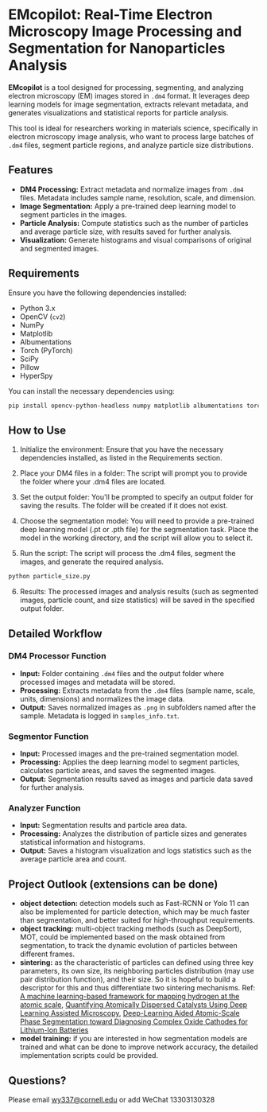 # EMcopilot: Real-Time Electron Microscopy Image Processing and Segmentation for Nanoparticles Analysis

**EMcopilot** is a tool designed for processing, segmenting, and analyzing electron microscopy (EM) images stored in `.dm4` format. It leverages deep learning models for image segmentation, extracts relevant metadata, and generates visualizations and statistical reports for particle analysis.

This tool is ideal for researchers working in materials science, specifically in electron microscopy image analysis, who want to process large batches of `.dm4` files, segment particle regions, and analyze particle size distributions.

## Features
- **DM4 Processing:** Extract metadata and normalize images from `.dm4` files. Metadata includes sample name, resolution, scale, and dimension.
- **Image Segmentation:** Apply a pre-trained deep learning model to segment particles in the images.
- **Particle Analysis:** Compute statistics such as the number of particles and average particle size, with results saved for further analysis.
- **Visualization:** Generate histograms and visual comparisons of original and segmented images.

## Requirements

Ensure you have the following dependencies installed:

- Python 3.x
- OpenCV (`cv2`)
- NumPy
- Matplotlib
- Albumentations
- Torch (PyTorch)
- SciPy
- Pillow
- HyperSpy

You can install the necessary dependencies using:

```bash
pip install opencv-python-headless numpy matplotlib albumentations torch scipy pillow hyperspy
```

## How to Use
1. Initialize the environment: Ensure that you have the necessary dependencies installed, as listed in the Requirements section.

2. Place your DM4 files in a folder: The script will prompt you to provide the folder where your .dm4 files are located.

3. Set the output folder: You'll be prompted to specify an output folder for saving the results. The folder will be created if it does not exist.

4. Choose the segmentation model: You will need to provide a pre-trained deep learning model (.pt or .pth file) for the segmentation task. Place the model in the working directory, and the script will allow you to select it.

5. Run the script: The script will process the .dm4 files, segment the images, and generate the required analysis.

```bash
python particle_size.py
```
6. Results: The processed images and analysis results (such as segmented images, particle count, and size statistics) will be saved in the specified output folder.


## Detailed Workflow

### DM4 Processor Function

- **Input:** Folder containing `.dm4` files and the output folder where processed images and metadata will be stored.
- **Processing:** Extracts metadata from the `.dm4` files (sample name, scale, units, dimensions) and normalizes the image data.
- **Output:** Saves normalized images as `.png` in subfolders named after the sample. Metadata is logged in `samples_info.txt`.

### Segmentor Function

- **Input:** Processed images and the pre-trained segmentation model.
- **Processing:** Applies the deep learning model to segment particles, calculates particle areas, and saves the segmented images.
- **Output:** Segmentation results saved as images and particle data saved for further analysis.

### Analyzer Function

- **Input:** Segmentation results and particle area data.
- **Processing:** Analyzes the distribution of particle sizes and generates statistical information and histograms.
- **Output:** Saves a histogram visualization and logs statistics such as the average particle area and count.


## Project Outlook (extensions can be done)
- **object detection:** detection models such as Fast-RCNN or Yolo 11 can also be implemented for particle detection, which may be much faster than segmentation, and better suited for high-throughput requirements.
- **object tracking:** multi-object tracking methods (such as DeepSort), MOT, could be implemented based on the mask obtained from segmentation, to track the dynamic evolution of particles between different frames.
- **sintering:** as the characteristic of particles can defined using three key parameters, its own size, its neighboring particles distribution (may use pair distribution function), and their size. So it is hopeful to build a descriptor for this and thus differentiate two sintering mechanisms. Ref: [A machine learning-based framework for mapping hydrogen at the atomic scale](10.1073/pnas.2410968121), [Quantifying Atomically Dispersed Catalysts Using Deep Learning Assisted Microscopy](10.1021/acs.nanolett.3c01892), [Deep-Learning Aided Atomic-Scale Phase Segmentation toward Diagnosing Complex Oxide Cathodes for Lithium-Ion Batteries](10.1021/acs.nanolett.3c02441)
- **model training:** if you are interested in how segmentation models are trained and what can be done to improve network accuracy, the detailed implementation scripts could be provided.


## Questions?
Please email wy337@cornell.edu or add WeChat 13303130328 





